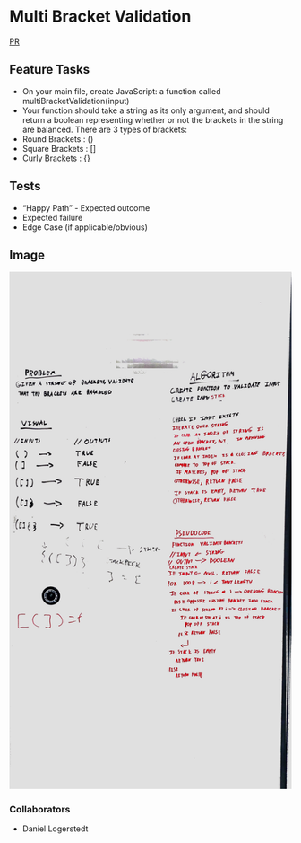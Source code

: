 # Multi Bracket Validation

[PR]()

## Feature Tasks
* On your main file, create JavaScript: a function called multiBracketValidation(input)
* Your function should take a string as its only argument, and should return a boolean representing whether or not the brackets in the string are balanced. There are 3 types of brackets:
* Round Brackets : ()
* Square Brackets : []
* Curly Brackets : {}

## Tests
* “Happy Path” - Expected outcome
* Expected failure
* Edge Case (if applicable/obvious)


## Image
![multi-bracket-validation Image](../../assets/multiBracketValidation.jpg)

### Collaborators
* Daniel Logerstedt
